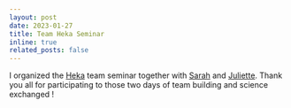 ```yaml
---
layout: post
date: 2023-01-27
title: Team Heka Seminar
inline: true
related_posts: false
---
```



I organized the [Heka](https://team.inria.fr/heka/fr/) team seminar together with [Sarah](https://team.inria.fr/heka/fr/team-members/zohar) and [Juliette](https://juliettemurris.github.io/). Thank you all for participating to those two days of team building and science exchanged !


